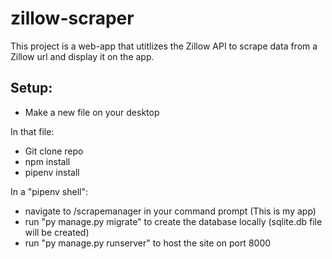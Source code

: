 # zillow-scraper
This project is a web-app that utitlizes the Zillow API to scrape data from a Zillow url and display it on the app.

## Setup:
- Make a new file on your desktop

In that file:
- Git clone repo
- npm install
- pipenv install

In a "pipenv shell":
- navigate to /scrapemanager in your command prompt (This is my app)
- run "py manage.py migrate" to create the database locally (sqlite.db file will be created)
- run "py manage.py runserver" to host the site on port 8000

